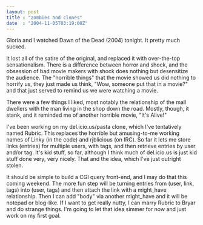 ```yaml
---
layout: post
title : "zombies and clones"
date  : "2004-11-05T03:19:00Z"
---
```

Gloria and I watched Dawn of the Dead (2004) tonight.  It pretty much sucked.

It lost all of the satire of the original, and replaced it with over-the-top sensationalism.  There is a difference between horror and shock, and the obsession of bad movie makers with shock does nothing but desensitize the audience.  The "horrible things" that the movie showed us did nothing to horrify us, they just made us think, "Wow, someone put that in a movie?" and that just served to remind us we were watching a movie.

There were a few things I liked, most notably the relationship of the mall dwellers with the man living in the shop down the road.  Mostly, though, it stank, and it reminded me of another horrible movie, "It's Alive!"

I've been working on my del.icio.us/pasta clone, which I've tentatively named Rubric.  This replaces the horrible but amusing-to-me working names of Linky (in the code) and rjblicious (on IRC).  So far it lets me store links (entries) for multiple users, with tags, and then retrieve entries by user and/or tag. It's kid stuff, so far, although I think much of del.icio.us is just kid stuff done very, very nicely.  That and the idea, which I've just outright stolen.

It should be simple to build a CGI query front-end, and I may do that this coming weekend.  The more fun step will be turning entries from (user, link, tags) into (user, tags) and then attach the link with a might_have relationship.  Then I can add "body" via another might_have and it will be notepad or blog-like.  If I want to get really nutty, I can marry Rubric to Bryar and do strange things.  I'm going to let that idea simmer for now and just work on my first goal.


